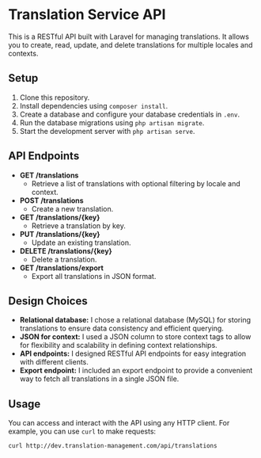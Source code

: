 # Translation Service API

This is a RESTful API built with Laravel for managing translations. It allows you to create, read, update, and delete translations for multiple locales and contexts.

## Setup

1. Clone this repository.
2. Install dependencies using `composer install`.
3. Create a database and configure your database credentials in `.env`.
4. Run the database migrations using `php artisan migrate`.
5. Start the development server with `php artisan serve`.

## API Endpoints

*   **GET /translations**
    *   Retrieve a list of translations with optional filtering by locale and context.
*   **POST /translations**
    *   Create a new translation.
*   **GET /translations/{key}**
    *   Retrieve a translation by key.
*   **PUT /translations/{key}**
    *   Update an existing translation.
*   **DELETE /translations/{key}**
    *   Delete a translation.
*   **GET /translations/export**
    *   Export all translations in JSON format.

## Design Choices

*   **Relational database:** I chose a relational database (MySQL) for storing translations to ensure data consistency and efficient querying.
*   **JSON for context:** I used a JSON column to store context tags to allow for flexibility and scalability in defining context relationships.
*   **API endpoints:** I designed RESTful API endpoints for easy integration with different clients.
*   **Export endpoint:** I included an export endpoint to provide a convenient way to fetch all translations in a single JSON file.

## Usage

You can access and interact with the API using any HTTP client. For example, you can use `curl` to make requests:

```bash
curl http://dev.translation-management.com/api/translations
